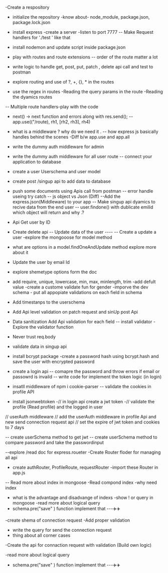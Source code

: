 -Create a respository
- initialize the repository
-know about- node_module, package.json, package.lock.json
- install express
-create a server
-listen to port 7777
-- Make Request handlers for './test ' like that
- install nodemon and update script inside package.json
- play with routes and route extensions
-- order of the route matter a lot
- write logic to handle get, post, put, patch , delete api call and test to postman

- explore routing and use of ?, +, {}, * in the routes
- use the regex in routes
-Reading the query params in the route
-Reading the dyamics routes

-- Multiple route handlers-play with the code
- next()
-> next function and errors along with res.send();
--app.use(("/route), rh1, [rh2, rh3], rh4)

- what is a middleware ? why do we need it .
-- how express js basically handles behind the scenes
-Diff b/w app.use and app.all

- write the dummy auth middleware for admin
- write the dummy auth middleware for all user route
-- connect your application to database
- create a user Userschema and user model
- create post /singup api to add data to database
- push some documents using Apis call from postman
-- error handle useing try catch 
-- js object vs Json (Diff)
--Add the express.json(Middleware) to your app
-- Make singup api dyamics to recive data from the end user
-- user.findone() with dublicate emilid which object will return and why .?
- Api Get user by ID
- Create delete api
-- Update data of  the user ----
-- Create a update a user
-explore the mongooose for model method
- what are options in a model.findOneAndUpdate method explore more about it

- Update the user by email Id
- explore shemetype options form the doc
- add require, unique, lowercase, min, max, minlength, trim
-add defult value
-create a custome validate fun for gender
-imporve the dev schema - put all  appopiate validations on each field in schema
- Add timestanps to the userschema

- Add Api level validation on patch request and sinUp post Api
-  Data sanitization Add Api validation for each field
-- install validator
-Explore the validator function 
- Never trust req.body
- validate data in singup api
- install bcrypt package
-create a password hash using bcrypt.hash and save the user with encrypted password
- create a login api
-- comapre the password and throw errors if email or passowrd is invaild
-- write code for implement the token logic  (in login)
- insatll middleware of npm i cookie-parser
-- validate the cookies in profile API
- install jsonwebtoken
-// in login api create a jwt token
-// validate the profile  (Read profile) and the logged in user


// userAuth middleware
// add the userAuth middleware in profile Api and new send connection request api
// set the expire of jwt token and cookies to 7 days

-- create userSchema method to get jwt 
-- create userSchema method to compare password and take the passwordinput

--explore /read doc for express.roueter
-Create Router floder for managing all api
- create authRouter, ProfileRoute, requestRouter
-import these Router in app.js


-- Read more about index in mongoose
-Read compond index
-why need index 
- what is the advantage and disadvange of indexs
-show ! or query in mongoose
-read more about logical query 
- schema.pre("save" )   function implement that ---✈️✈️


-create shema of connection request
-Add proper validation 
- write the query for send the connection request
- thing about all corner cases

-Create the api for connaction request with validation (Build own logic)

-read more about logical query 
- schema.pre("save" )   function implement that ---✈️✈️